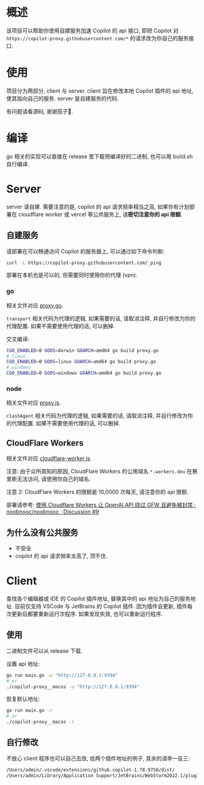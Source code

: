 # 概述

该项目可以帮助你使用自建服务加速 Copilot 的 api 接口, 即把 Copilot 对 `https://copilot-proxy.githubusercontent.com/*` 的请求改为你自己的服务接口.

# 使用

项目分为两部分, client 与 server. client 旨在修改本地 Copilot 插件的 api 地址, 使其指向自己的服务. server 是自建服务的代码.

有问题请看源码, 谢谢茄子🍆.

# 编译

go 相关的实现可以直接在 release 里下载预编译好的二进制, 也可以用 build.sh 自行编译.

# Server

server 请自建. 需要注意的是, copilot 的 api 请求频率相当之高, 如果你有计划部署在 cloudflare worker 或 vercel 等公共服务上, 请**密切注意你的 api 限额**.

## 自建服务

请部署在可以畅通访问 Copilot 的服务器上, 可以通过如下命令判断:

```sh
curl -L https://copilot-proxy.githubusercontent.com/_ping
```

部署在本机也是可以的, 但需要同时使用你的代理 (vpn).

### go

相关文件对应 [proxy.go](./proxy.go).

`transport` 相关代码为代理的逻辑, 如果需要的话, 请取消注释, 并自行修改为你的代理配置. 如果不需要使用代理的话, 可以删掉.

交叉编译:

```sh
CGO_ENABLED=0 GOOS=darwin GOARCH=amd64 go build proxy.go
# linux
CGO_ENABLED=0 GOOS=linux GOARCH=amd64 go build proxy.go
# windows
CGO_ENABLED=0 GOOS=windows GOARCH=amd64 go build proxy.go
```

### node

相关文件对应 [proxy.js](./proxy.js).

`clashAgent` 相关代码为代理的逻辑, 如果需要的话, 请取消注释, 并自行修改为你的代理配置. 如果不需要使用代理的话, 可以删掉.


## CloudFlare Workers

相关文件对应 [cloudflare-worker.js](./cloudflare-worker.js).

注意: 由于众所周知的原因, CloudFlare Workers 的公用域名 `*.workers.dev` 在赛里斯无法访问, 请使用你自己的域名.

注意 2: CloudFlare Workers 的限额是 10,0000 次每天, 请注意你的 api 限额.

部署请参考: [使用 Cloudflare Workers 让 OpenAI API 绕过 GFW 且避免被封禁 · noobnooc/noobnooc · Discussion #9](https://github.com/noobnooc/noobnooc/discussions/9)


## 为什么没有公共服务

- 不安全
- copilot 的 api 请求频率太高了, 顶不住.

# Client

查找各个编辑器或 IDE 的 Copilot 插件地址, 替换其中的 api 地址为自己的服务地址. 目前仅支持 VSCode 与 JetBrains 的 Copilot 插件. 因为插件会更新, 插件每次更新后都要重新运行次程序. 如果发现失效, 也可以重新运行程序.

## 使用

二进制文件可以从 release 下载.

设置 api 地址:

```sh
go run main.go -u "http://127.0.0.1:9394"
# or
./copilot-proxy__macos -u "http://127.0.0.1:9394"
```

恢复默认地址:

```sh
go run main.go -r
# or
./copilot-proxy__macos -r
```

## 自行修改

不放心 client 程序也可以自己去改, 给两个插件地址的例子, 其余的请举一反三:

```sh
/Users/admin/.vscode/extensions/github.copilot-1.78.9758/dist/
/Users/admin/Library/Application Support/JetBrains/WebStorm2022.1/plugins/github-copilot-intellij/copilot-agent/dist/
```
